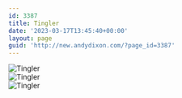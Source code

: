 ```yaml
---
id: 3387
title: Tingler
date: '2023-03-17T13:45:40+00:00'
layout: page
guid: 'http://new.andydixon.com/?page_id=3387'
---
```


![Tingler](https://i0.wp.com/assets.g8x2.ldn.idrivee2-23.com/posters/Tingler%2001.jpg?w=1200&ssl=1 "Tingler")  
![Tingler](https://i0.wp.com/assets.g8x2.ldn.idrivee2-23.com/posters/Tingler%2002.jpg?w=1200&ssl=1 "Tingler")  
![Tingler](https://i0.wp.com/assets.g8x2.ldn.idrivee2-23.com/posters/Tingler%2003.jpg?w=1200&ssl=1 "Tingler")